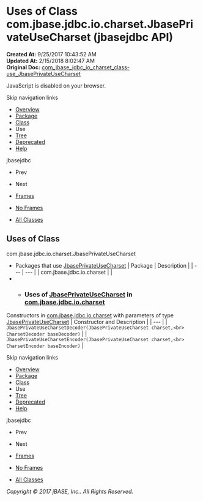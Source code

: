 # Uses of Class com.jbase.jdbc.io.charset.JbasePrivateUseCharset (jbasejdbc   API)

**Created At:** 9/25/2017 10:43:52 AM  
**Updated At:** 2/15/2018 8:02:47 AM  
**Original Doc:** [com_jbase_jdbc_io_charset_class-use_JbasePrivateUseCharset](https://docs.jbase.com/39234-class-use/com_jbase_jdbc_io_charset_class-use_JbasePrivateUseCharset)  

<!--<br>    try {<br>        if (location.href.indexOf('is-external=true') == -1) {<br>            parent.document.title="Uses of Class com.jbase.jdbc.io.charset.JbasePrivateUseCharset (jbasejdbc   API)";<br>        }<br>    }<br>    catch(err) {<br>    }<br>//-->
JavaScript is disabled on your browser.

Skip navigation links

- [Overview](../../../../../../overview-summary.html)
- [Package](./../../com.jbase.jdbc.io.charset-%28jbasejdbc---api%29)
- [Class](./../../jbaseprivateusecharset-%28jbasejdbc---api%29 "class in com.jbase.jdbc.io.charset")
- Use
- [Tree](./../../com.jbase.jdbc.io.charset-class-hierarchy-%28jbasejdbc---api%29)
- [Deprecated](../../../../../../deprecated-list.html)
- [Help](../../../../../../help-doc.html)


jbasejdbc <br>

- Prev
- Next


- [Frames](./.)
- [No Frames](./.)


- [All Classes](../../../../../../allclasses-noframe.html)


<!--<br>  allClassesLink = document.getElementById("allclasses\_navbar\_top");<br>  if(window==top) {<br>    allClassesLink.style.display = "block";<br>  }<br>  else {<br>    allClassesLink.style.display = "none";<br>  }<br>  //-->

## Uses of Class
com.jbase.jdbc.io.charset.JbasePrivateUseCharset

- Packages that use [JbasePrivateUseCharset](./../../jbaseprivateusecharset-%28jbasejdbc---api%29 "class in com.jbase.jdbc.io.charset") | Package | Description |
| --- | --- |
| com.jbase.jdbc.io.charset |   |
- - ### Uses of [JbasePrivateUseCharset](./../../jbaseprivateusecharset-%28jbasejdbc---api%29 "class in com.jbase.jdbc.io.charset") in [com.jbase.jdbc.io.charset](./../../com.jbase.jdbc.io.charset-%28jbasejdbc---api%29)


Constructors in [com.jbase.jdbc.io.charset](./../../com.jbase.jdbc.io.charset-%28jbasejdbc---api%29) with parameters of type [JbasePrivateUseCharset](./../../jbaseprivateusecharset-%28jbasejdbc---api%29 "class in com.jbase.jdbc.io.charset") | Constructor and Description |
| --- |
| `JbasePrivateUseCharsetDecoder(JbasePrivateUseCharset charset,<br>                             CharsetDecoder baseDecoder)`  |
| `JbasePrivateUseCharsetEncoder(JbasePrivateUseCharset charset,<br>                             CharsetEncoder baseEncoder)`  |

Skip navigation links

- [Overview](../../../../../../overview-summary.html)
- [Package](./../../com.jbase.jdbc.io.charset-%28jbasejdbc---api%29)
- [Class](./../../jbaseprivateusecharset-%28jbasejdbc---api%29 "class in com.jbase.jdbc.io.charset")
- Use
- [Tree](./../../com.jbase.jdbc.io.charset-class-hierarchy-%28jbasejdbc---api%29)
- [Deprecated](../../../../../../deprecated-list.html)
- [Help](../../../../../../help-doc.html)


jbasejdbc <br>

- Prev
- Next


- [Frames](./.)
- [No Frames](./.)


- [All Classes](../../../../../../allclasses-noframe.html)


<!--<br>  allClassesLink = document.getElementById("allclasses\_navbar\_bottom");<br>  if(window==top) {<br>    allClassesLink.style.display = "block";<br>  }<br>  else {<br>    allClassesLink.style.display = "none";<br>  }<br>  //-->

*Copyright © 2017 jBASE, Inc.. All Rights Reserved.*
